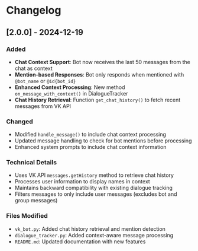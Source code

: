 # Changelog

## [2.0.0] - 2024-12-19

### Added
- **Chat Context Support**: Bot now receives the last 50 messages from the chat as context
- **Mention-based Responses**: Bot only responds when mentioned with `@bot_name` or `@id{bot_id}`
- **Enhanced Context Processing**: New method `on_message_with_context()` in DialogueTracker
- **Chat History Retrieval**: Function `get_chat_history()` to fetch recent messages from VK API

### Changed
- Modified `handle_message()` to include chat context processing
- Updated message handling to check for bot mentions before processing
- Enhanced system prompts to include chat context information

### Technical Details
- Uses VK API `messages.getHistory` method to retrieve chat history
- Processes user information to display names in context
- Maintains backward compatibility with existing dialogue tracking
- Filters messages to only include user messages (excludes bot and group messages)

### Files Modified
- `vk_bot.py`: Added chat history retrieval and mention detection
- `dialogue_tracker.py`: Added context-aware message processing
- `README.md`: Updated documentation with new features 